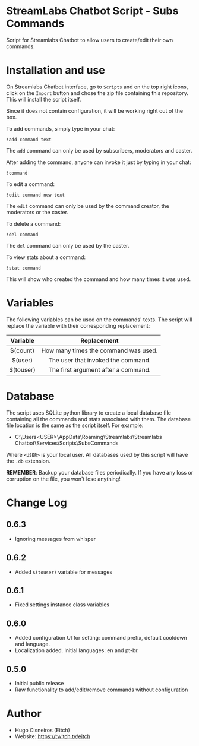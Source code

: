 # StreamLabs Chatbot Script - Subs Commands

Script for Streamlabs Chatbot to allow users to create/edit their own commands.

# Installation and use

On Streamlabs Chatbot interface, go to `Scripts` and on the top right icons,
click on the `Import` button and chose the zip file containing this
repository. This will install the script itself.

Since it does not contain configuration, it will be working right out of
the box.

To add commands, simply type in your chat:

```
!add command text
```

The `add` command can only be used by subscribers, moderators and caster.

After adding the command, anyone can invoke it just by typing in your chat:

```
!command
```

To edit a command:

```
!edit command new text
```

The `edit` command can only be used by the command creator, the moderators or
the caster.

To delete a command:

```
!del command
```

The `del` command can only be used by the caster.

To view stats about a command:

```
!stat command
```

This will show who created the command and how many times it was used.

# Variables

The following variables can be used on the commands' texts. The script will 
replace the variable with their corresponding replacement:

| Variable  |              Replacement             |
|:---------:|:------------------------------------:|
| $(count)  | How many times the command was used. |
| $(user)   | The user that invoked the command.   |
| $(touser) | The first argument after a command.  |

# Database

The script uses SQLite python library to create a local database file containing
all the commands and stats associated with them. The database file location
is the same as the script itself. For example:

* C:\Users\<USER>\AppData\Roaming\Streamlabs\Streamlabs Chatbot\Services\Scripts\SubsCommands

Where `<USER>` is your local user. All databases used by this script will have
the `.db` extension.

**REMEMBER**: Backup your database files periodically. If you have any loss or
corruption on the file, you won't lose anything!

# Change Log

## 0.6.3

* Ignoring messages from whisper

## 0.6.2

* Added `$(touser)` variable for messages

## 0.6.1

* Fixed settings instance class variables 

## 0.6.0

* Added configuration UI for setting: command prefix, default cooldown and language.
* Localization added. Initial languages: en and pt-br.

## 0.5.0

* Initial public release
* Raw functionality to add/edit/remove commands without configuration

# Author

* Hugo Cisneiros (Eitch)
* Website: https://twitch.tv/eitch